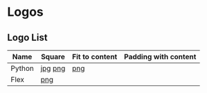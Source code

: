 # Logos

## Logo List

| Name | Square | Fit to content | Padding with content |
| ---- | ---- | ---- | ---- |
| Python | [jpg](s/python.jpg) [png](s/python.png) | [png](f/python.png) | |
| Flex | [png](s/flex.png) | | |
